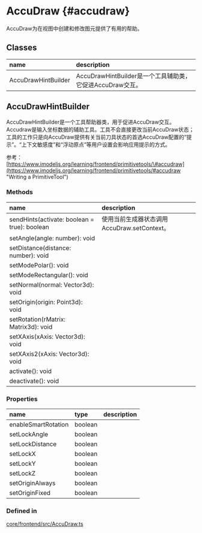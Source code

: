 # AccuDraw {#accudraw}

AccuDraw为在视图中创建和修改图元提供了有用的帮助。

## Classes

| name | description |
| :--- | :--- |
| AccuDrawHintBuilder | AccuDrawHintBuilder是一个工具辅助类，它促进AccuDraw交互。 |

## AccuDrawHintBuilder

AccuDrawHintBuilder是一个工具帮助器类，用于促进AccuDraw交互。Accudraw是输入坐标数据的辅助工具。工具不会直接更改当前AccuDraw状态；工具的工作只是向AccuDraw提供有关当前刀具状态的首选AccuDraw配置的“提示”。“上下文敏感度”和“浮动原点”等用户设置会影响应用提示的方式。

参考：[https://www.imodeljs.org/learning/frontend/primitivetools/\#accudraw](https://www.imodeljs.org/learning/frontend/primitivetools/#accudraw "Writing a PrimitiveTool")

### Methods

| name | description |
| :--- | :--- |
| sendHints\(activate: boolean = true\): boolean | 使用当前生成器状态调用AccuDraw.setContext。 |
| setAngle\(angle: number\): void |  |
| setDistance\(distance: number\): void |  |
| setModePolar\(\): void |  |
| setModeRectangular\(\): void |  |
| setNormal\(normal: Vector3d\): void |  |
| setOrigin\(origin: Point3d\): void |  |
| setRotation\(rMatrix: Matrix3d\): void |  |
| setXAxis\(xAxis: Vector3d\): void |  |
| setXAxis2\(xAxis: Vector3d\): void |  |
| activate\(\): void |  |
| deactivate\(\): void |  |

### Properties

| name | type | description |
| :--- | :--- | :--- |
| enableSmartRotation	 | boolean |  |
| setLockAngle | boolean |  |
| setLockDistance | boolean |  |
| setLockX | boolean |  |
| setLockY | boolean |  |
| setLockZ | boolean |  |
| setOriginAlways | boolean |  |
| setOriginFixed | boolean |  |

### Defined in

[core/frontend/src/AccuDraw.ts](https://github.com/imodeljs/imodeljs/tree/master/core/frontend/src/AccuDraw.ts#L3048)



